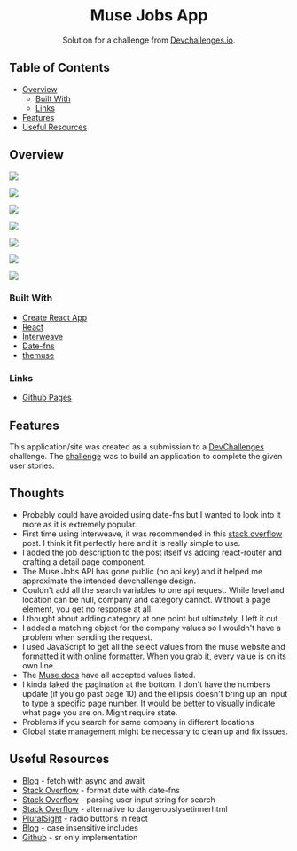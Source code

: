 <h1 align="center">Muse Jobs App</h1>

<div align="center">
   Solution for a challenge from  <a href="https://legacy.devchallenges.io/challenges/TtUjDt19eIHxNQ4n5jps" target="_blank">Devchallenges.io</a>.
</div>

## Table of Contents

- [Overview](#overview)
  - [Built With](#built-with)
  - [Links](#links)
- [Features](#features)
- [Useful Resources](#useful-resources)

## Overview

![](muse-jobs-homepage.png)

![](muse-jobs-job-details.png)

![](muse-jobs-level-filter.png)

![](muse-jobs-level-and-location-search.png)

![](muse-jobs-company-search.png)

![](muse-jobs-pagination.png)

![](muse-jobs-mobile.png)

### Built With

- [Create React App](https://github.com/facebook/create-react-app)
- [React](https://reactjs.org/)
- [Interweave](https://interweave.dev/)
- [Date-fns](https://date-fns.org/)
- [themuse](https://www.themuse.com/developers/api/v2)

### Links 

- [Github Pages](https://jdegand.github.io/muse-jobs-app)

## Features

This application/site was created as a submission to a [DevChallenges](https://devchallenges.io/challenges) challenge. The [challenge](https://legacy.devchallenges.io/challenges/TtUjDt19eIHxNQ4n5jps) was to build an application to complete the given user stories.

## Thoughts

- Probably could have avoided using date-fns but I wanted to look into it more as it is extremely popular.
- First time using Interweave, it was recommended in this [stack overflow](https://stackoverflow.com/questions/29044518/safe-alternative-to-dangerouslysetinnerhtml) post.  I think it fit perfectly here and it is really simple to use.  
- I added the job description to the post itself vs adding react-router and crafting a detail page component.
- The Muse Jobs API has gone public (no api key) and it helped me approximate the intended devchallenge design. 
- Couldn't add all the search variables to one api request.  While level and location can be null, company and category cannot.  Without a page element, you get no response at all.  
- I thought about adding category at one point but ultimately, I left it out.
- I added a matching object for the company values so I wouldn't have a problem when sending the request.  
- I used JavaScript to get all the select values from the muse website and formatted it with online formatter.  When you grab it, every value is on its own line.
- The [Muse docs](https://www.themuse.com/developers/api/v2) have all accepted values listed.  
- I kinda faked the pagination at the bottom.  I don't have the numbers update (if you go past page 10) and the ellipsis doesn't bring up an input to type a specific page number.  It would be better to visually indicate what page you are on.  Might require state.  
- Problems if you search for same company in different locations 
- Global state management might be necessary to clean up and fix issues.  

## Useful Resources

- [Blog](https://dmitripavlutin.com/javascript-fetch-async-await/) - fetch with async and await
- [Stack Overflow](https://stackoverflow.com/questions/64362242/how-to-format-date-with-date-fns) - format date with date-fns
- [Stack Overflow](https://stackoverflow.com/questions/41691386/parsing-single-user-input-string-for-advanced-search-criteria) - parsing user input string for search
- [Stack Overflow](https://stackoverflow.com/questions/29044518/safe-alternative-to-dangerouslysetinnerhtml) - alternative to dangerouslysetinnerhtml
- [PluralSight](https://www.pluralsight.com/guides/how-to-use-radio-buttons-in-reactjs) - radio buttons in react
- [Blog](https://bobbyhadz.com/blog/javascript-includes-case-insensitive) - case insensitive includes
- [Github](https://gist.github.com/ffoodd/000b59f431e3e64e4ce1a24d5bb36034) - sr only implementation
